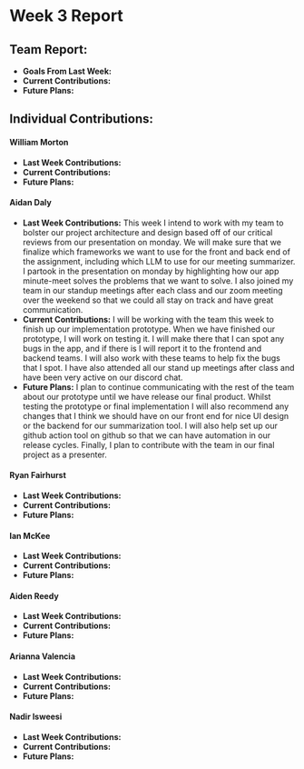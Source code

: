 # Week 3 Report

## Team Report:
- **Goals From Last Week:** 
- **Current Contributions:** 
- **Future Plans:** 

## Individual Contributions:
#### William Morton
- **Last Week Contributions:** 
- **Current Contributions:** 
- **Future Plans:**

#### Aidan Daly
- **Last Week Contributions:** This week I intend to work with my team to bolster our project architecture and design based off of our critical reviews from our presentation on monday. We will make sure that we finalize which frameworks we want to use for the front and back end of the assignment, including which LLM to use for our meeting summarizer. I partook in the presentation on monday by highlighting how our app minute-meet solves the problems that we want to solve. I also joined my team in our standup meetings after each class and our zoom meeting over the weekend so that we could all stay on track and have great communication. 
- **Current Contributions:** I will be working with the team this week to finish up our implementation prototype. When we have finished our prototype, I will work on testing it. I will make there that I can spot any bugs in the app, and if there is I will report it to the frontend and backend teams. I will also work with these teams to help fix the bugs that I spot. I have also attended all our stand up meetings after class and have been very active on our discord chat. 
- **Future Plans:** I plan to continue communicating with the rest of the team about our prototype until we have release our final product. Whilst testing the prototype or final implementation I will also recommend any changes that I think we should have on our front end for nice UI design or the backend for our summarization tool. I will also help set up our github action tool on github so that we can have automation in our release cycles. Finally, I plan to contribute with the team in our final project as a presenter. 

#### Ryan Fairhurst
- **Last Week Contributions:** 
- **Current Contributions:** 
- **Future Plans:**

#### Ian McKee
- **Last Week Contributions:** 
- **Current Contributions:** 
- **Future Plans:** 

#### Aiden Reedy
- **Last Week Contributions:** 
- **Current Contributions:** 
- **Future Plans:** 

#### Arianna Valencia
- **Last Week Contributions:** 
- **Current Contributions:** 
- **Future Plans:** 

#### Nadir Isweesi
- **Last Week Contributions:** 
- **Current Contributions:**
- **Future Plans:** 
